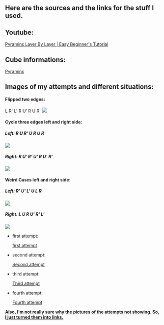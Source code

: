 ## Here are the sources and the links for the stuff I used.

## Youtube:
<a href = "https://www.youtube.com/watch?v=xIQtn2qazvg">Pyraminx Layer By Layer | Easy Beginner's Tutorial</a>

## Cube informations:
<a href = "https://en.wikipedia.org/wiki/Pyraminx">Pyraminx</a>

## Images of my attempts and different situations:

#### Flipped two edges:
L R' L' R U' R U R'
<img src = "https://ruwix.com/pics/puzzles/pyraminx/solving-last-layer-pyraminx-algorithm.jpg">

#### Cycle three edges left and right side:

##### Left: R U R' U R U R
<img src = "https://media.discordapp.net/attachments/739115079336853504/789984579875766292/Capture.PNG?width=894&height=473">

##### Right: R U' R' U' R U' R'
<img src = "https://media.discordapp.net/attachments/739115079336853504/789985185348714526/unknown.png?width=894&height=389">

#### Weird Cases left and right side:

##### Left: R' U' L' U L R
<img src = "https://media.discordapp.net/attachments/739115079336853504/789985848972017684/unknown.png?width=894&height=333">

##### Right: L U R U' R' L'
<img src = "https://media.discordapp.net/attachments/739115079336853504/789985459093635132/Capture.PNG?width=894&height=466">

- first attempt: 

  <a href = "https://media.discordapp.net/attachments/739115079336853504/789991153483251742/unknown.png?width=894&height=150"> first attempt</a>
  
- second attempt: 

  <a href = "https://media.discordapp.net/attachments/739115079336853504/789991563719082014/unknown.png?width=894&height=146"> Second attempt</a>
  
- third attempt:

  <a href = "https://media.discordapp.net/attachments/739115079336853504/789992082713739284/unknown.png?width=894&height=148"> Third attempt</a>
  
- fourth attempt: 

  <a href = "https://media.discordapp.net/attachments/739115079336853504/789992516861952069/unknown.png?width=894&height=159"> Fourth attempt</a>
  
  <a href = "https://media.discordapp.net/attachments/739115079336853504/789992702645108777/unknown.png">
  
<p><b>Also, I'm not really sure why the pictures of the attempts not showing. So, I just turned them into links.</b></p>
